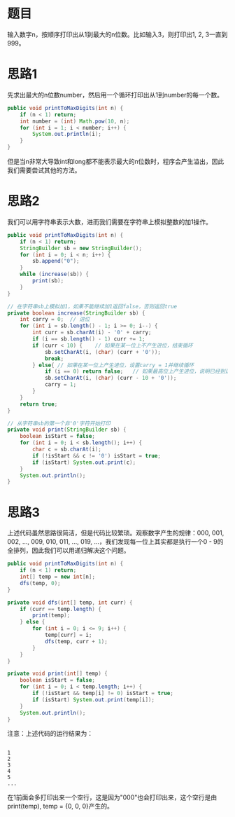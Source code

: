 # 题目

输入数字n，按顺序打印出从1到最大的n位数。比如输入3，则打印出1, 2, 3一直到999。

# 思路1

先求出最大的n位数number，然后用一个循环打印出从1到number的每一个数。

```java
public void printToMaxDigits(int n) {
    if (n < 1) return;
    int number = (int) Math.pow(10, n);
    for (int i = 1; i < number; i++) {
        System.out.println(i);
    }
}
```

但是当n非常大导致int和long都不能表示最大的n位数时，程序会产生溢出，因此我们需要尝试其他的方法。

# 思路2

我们可以用字符串表示大数，进而我们需要在字符串上模拟整数的加1操作。

```java
public void printToMaxDigits(int n) {
    if (n < 1) return;
    StringBuilder sb = new StringBuilder();
    for (int i = 0; i < n; i++) {
        sb.append("0");
    }
    while (increase(sb)) {
        print(sb);
    }
}

// 在字符串sb上模拟加1，如果不能继续加1返回false，否则返回true
private boolean increase(StringBuilder sb) {
    int carry = 0;	// 进位
    for (int i = sb.length() - 1; i >= 0; i--) {
        int curr = sb.charAt(i) - '0' + carry;
        if (i == sb.length() - 1) curr += 1;
        if (curr < 10) {	// 如果在某一位上不产生进位，结束循环
            sb.setCharAt(i, (char) (curr + '0'));
            break;
        } else{	// 如果在某一位上产生进位，设置carry = 1并继续循环
            if (i == 0) return false;	// 如果最高位上产生进位，说明已经到达最大的n位数，返回false
            sb.setCharAt(i, (char) (curr - 10 + '0'));
            carry = 1;
        }
    }
    return true;
}

// 从字符串sb的第一个非'0'字符开始打印
private void print(StringBuilder sb) {
    boolean isStart = false;
    for (int i = 0; i < sb.length(); i++) {
        char c = sb.charAt(i);
        if (!isStart && c != '0') isStart = true;
        if (isStart) System.out.print(c);
    }
    System.out.println();
}
```

# 思路3

上述代码虽然思路很简洁，但是代码比较繁琐。观察数字产生的规律：000, 001, 002, ..., 009, 010, 011, ..., 019, ...，我们发现每一位上其实都是执行一个0 - 9的全排列，因此我们可以用递归解决这个问题。

```java
public void printToMaxDigits(int n) {
    if (n < 1) return;
    int[] temp = new int[n];
    dfs(temp, 0);
}

private void dfs(int[] temp, int curr) {
    if (curr == temp.length) {
        print(temp);
    } else {
        for (int i = 0; i <= 9; i++) {
            temp[curr] = i;
            dfs(temp, curr + 1);
        }
    }
}

private void print(int[] temp) {
    boolean isStart = false;
    for (int i = 0; i < temp.length; i++) {
        if (!isStart && temp[i] != 0) isStart = true;
        if (isStart) System.out.print(temp[i]);
    }
    System.out.println();
}
```

注意：上述代码的运行结果为：

```

1
2
3
4
5
...
```

在1前面会多打印出来一个空行，这是因为"000"也会打印出来，这个空行是由print(temp), temp = {0, 0, 0}产生的。